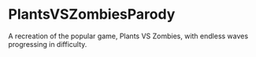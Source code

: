 # PlantsVSZombiesParody
A recreation of the popular game, Plants VS Zombies, with endless waves progressing in difficulty.
